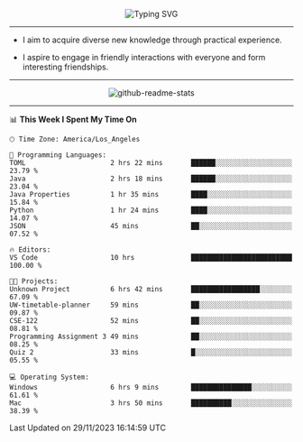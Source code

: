 <p align="center">
  <img src="https://readme-typing-svg.demolab.com?font=Fira+Code&weight=500&size=32&duration=2500&pause=1600&center=true&vCenter=true&random=false&width=1024&height=64&lines=Hi+there+%F0%9F%91%8B;I'm+delighted+you+could+make+it+here+%F0%9F%8E%89;I'm+Harry%2C+a+college+student+still+finding+my+way" alt="Typing SVG" />
</p>


---


- I aim to acquire diverse new knowledge through practical experience.

- I aspire to engage in friendly interactions with everyone and form interesting friendships.


---


<p align="center">
  <img src="https://github-readme-stats.vercel.app/api?username=Harry-Jing&show_icons=true" alt="github-readme-stats"/>
</p>


---

<!--START_SECTION:waka-->
📊 **This Week I Spent My Time On** 

```text
🕑︎ Time Zone: America/Los_Angeles

💬 Programming Languages: 
TOML                     2 hrs 22 mins       ██████░░░░░░░░░░░░░░░░░░░   23.79 % 
Java                     2 hrs 18 mins       ██████░░░░░░░░░░░░░░░░░░░   23.04 % 
Java Properties          1 hr 35 mins        ████░░░░░░░░░░░░░░░░░░░░░   15.84 % 
Python                   1 hr 24 mins        ████░░░░░░░░░░░░░░░░░░░░░   14.07 % 
JSON                     45 mins             ██░░░░░░░░░░░░░░░░░░░░░░░   07.52 % 

🔥 Editors: 
VS Code                  10 hrs              █████████████████████████   100.00 % 

🐱‍💻 Projects: 
Unknown Project          6 hrs 42 mins       █████████████████░░░░░░░░   67.09 % 
UW-timetable-planner     59 mins             ██░░░░░░░░░░░░░░░░░░░░░░░   09.87 % 
CSE-122                  52 mins             ██░░░░░░░░░░░░░░░░░░░░░░░   08.81 % 
Programming Assignment 3 49 mins             ██░░░░░░░░░░░░░░░░░░░░░░░   08.25 % 
Quiz 2                   33 mins             █░░░░░░░░░░░░░░░░░░░░░░░░   05.55 % 

💻 Operating System: 
Windows                  6 hrs 9 mins        ███████████████░░░░░░░░░░   61.61 % 
Mac                      3 hrs 50 mins       ██████████░░░░░░░░░░░░░░░   38.39 % 
```


 Last Updated on 29/11/2023 16:14:59 UTC
<!--END_SECTION:waka-->
